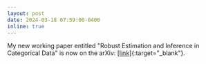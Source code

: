 ```yaml
---
layout: post
date: 2024-03-18 07:59:00-0400
inline: true
---
```


My new working paper entitled "Robust Estimation and Inference in Categorical Data" is now on the arXiv: [[link]](https://arxiv.org/abs/2403.11954){:target="_blank"}.
